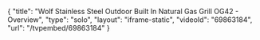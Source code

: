 {
    "title": "Wolf Stainless Steel Outdoor Built In Natural Gas Grill OG42 - Overview",
    "type": "solo",
    "layout": "iframe-static",
    "videoId": "69863184",
    "url": "\/tvpembed\/69863184"
}